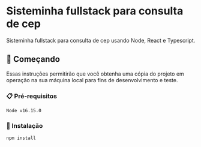 # Sisteminha fullstack para consulta de cep

Sisteminha fullstack para consulta de cep usando Node, React e Typescript.

## 🚀 Começando

Essas instruções permitirão que você obtenha uma cópia do projeto em operação na sua máquina local para fins de desenvolvimento e teste.

### 📋 Pré-requisitos

```
Node v16.15.0
```

### 🔧 Instalação

```
npm install
```